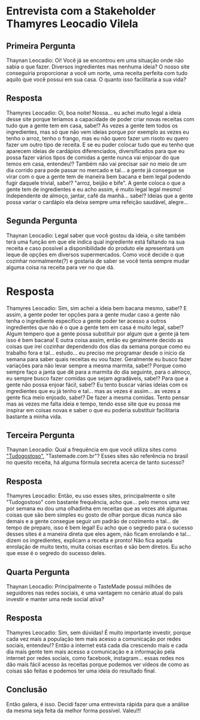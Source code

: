 # Entrevista com a Stakeholder Thamyres Leocadio Vilela

<h2> Primeira Pergunta </h2>

Thaynan Leocadio: Oi! Você já se encontrou em uma situação onde não sabia o que fazer. Diversos ingredientes mas nenhuma ideia? O nosso site conseguiria proporcionar a você um norte, uma receita perfeita com tudo aquilo que você possui em sua casa.
O quanto isso facilitaria  a sua vida?
<h2> Resposta </h2>

Thamyres Leocadio: Oi, boa noite! Nossa... eu achei muito legal a ideia desse site porque teríamos a capacidade de poder criar novas receitas com tudo que a gente tem em casa, sabe!? As vezes a gente tem todos os ingredientes, mas só que não vem ideias porque por exemplo as vezes eu tenho o arroz, tenho o frango, mas eu não quero fazer um risoto eu quero fazer um outro tipo de receita. E se eu puder colocar tudo que eu tenho que aparecem ideias de cardápios diferenciados, diversificados para que eu possa fazer vários tipos de comidas a gente nunca vai enjooar do que temos em casa, entendeu!? Também não vai precisar sair no meio de um dia corrido para pode passar no mercado e tal... a gente já consegue se virar com o que a gente tem de maneira bem bacana e bem legal podendo fugir daquele trivial, sabe!? "arroz, beijão e bife". A gente coloca o que a gente tem de ingredientes e eu acho assim, é muito legal legal mesmo! Independente de almoço, jantar, café da manhã... sabe!? Ideias que a gente possa variar o cardápio ela deixa sempre uma refeição saudável, alegre...

<h2> Segunda Pergunta </h2>

Thaynan Leocadio: Legal saber que você gostou da ideia, o site também terá uma função em que ele indica qual ingrediente está faltando na sua receita e caso possível a disponibilidade do produto ele apresentará um leque de opções em diversos supermercados. Como você decide o que cozinhar normalmente(?) e gostaria de saber se você tenta sempre mudar alguma coisa na receita para ver no que dá.

<h1> Resposta </h1>

Thamyres Leocadio: Sim, sim achei a ideia bem bacana mesmo, sabe!? E assim, a gente poder ter opções para a gente mudar caso a gente não tenha o ingrediente específico a gente poder ter acesso a outros ingredientes que não é o que a gente tem em casa é muito legal, sabe!? Algum tempero que a gente possa substituir por algum que a gente já tem isso é bem bacana! E outra coisa assim, então eu geralmente decido as coisas que irei cozinhar dependendo dos dias da semana porque como eu trabalho fora e tal... estudo... eu preciso me programar desde o início da semana para saber quais receitas eu vou fazer. Geralmente eu busco fazer variações para não levar sempre a mesma marmita, sabe!? Porque como sempre faço a janta que dê para a marmita do dia seguinte, para o almoço, eu sempre busco fazer comidas que sejam agradáveis, sabe!? Para que a gente não possa enjoar fácil, sabe!? Eu tento buscar várias ideias com os ingredientes que eu já tenho e tal... mas as vezes é assim... as vezes a gente fica meio enjoado, sabe!? De fazer a mesma comidas. Tento pensar mas as vezes me falta ideia e tempo, tendo esse site que eu possa me inspirar em coisas novas e saber o que eu poderia substituir facilitaria bastante a minha vida.

<h2> Terceira Pergunta </h2>

Thaynan Leocadio: Qual a frequência em que você utiliza sites como ["Tudogostoso"](https://www.tudogostoso.com.br/), "Tastemade.com.br"? Esses sites são referência no brasil no quesito receita, há alguma fórmula secreta acerca de tanto sucesso?

<h2> Resposta </h2>

Thamyres Leocadio: Então, eu uso esses sites, principalmente o site "Tudogostoso" com bastante frequência, acho que... pelo menos uma vez por semana eu dou uma olhadinha em receitas que as vezes até algumas coisas que são bem simples eu gosto de olhar porque dicas nunca são demais e a gente consegue seguir um padrão de cozimento e tal... de tempo de preparo, isso é bem legal! Eu acho que o segredo para o sucesso desses sites é a maneira direta que eles agem, não ficam enrolando e tal... dizem os ingredientes, explicam a receita e pronto! Não fica aquela enrolação de muito texto, muita coisas escritas e são bem diretos. Eu acho que esse é o segredo do sucesso deles.

<h2> Quarta Pergunta </h2>

Thaynan Leocadio: Principalmente o TasteMade possui milhões de seguidores nas redes sociais, é uma vantagem no cenário atual do país investir e manter uma rede social ativa?

<h2> Resposta </h2>

Thamyres Leocadio: Sim, sem dúvidas! É muito importante investir, porque cada vez mais a população tem mais acesso a comunicação por redes sociais, entendeu!? Então a internet está cada dia crescendo mais e cada dia mais gente tem mais acesso a comunicação e a informação pela internet por redes sociais, como facebook, instagram... essas redes nos dão mais fácil acesso às receitas porque podemos ver vídeos de como as coisas são feitas e podemos ter uma ideia do resultado final.

<h2> Conclusão </h2>
 Então galera, é isso.  Decidi fazer uma entrevista rápida para que a análise da mesma seja feita da melhor forma possível. Valeu!!!
